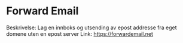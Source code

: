 # Forward Email

Beskrivelse: Lag en innboks og utsending av epost addresse fra eget domene uten en epost server
Link: https://forwardemail.net